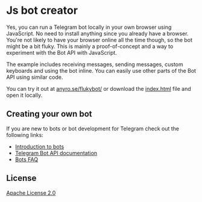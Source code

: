 Js bot creator
============

Yes, you can run a Telegram bot locally in your own browser using JavaScript. No need to install anything since you already have a browser. You're not likely to have your browser online all the time though, so the bot might be a bit fluky. This is mainly a proof-of-concept and a way to experiment with the Bot API with JavaScript.

The example includes receiving messages, sending messages, custom keyboards and using the bot inline. You can easily use other parts of the Bot API using similar code.

You can try it out at <a href="http://anyro.se/flukybot/">anyro.se/flukybot/</a> or download the <a href="https://raw.githubusercontent.com/nadam/flukybot/gh-pages/index.html">index.html</a> file and open it locally.

Creating your own bot
---------------------
If you are new to bots or bot development for Telegram check out the following links:
- [Introduction to bots](https://core.telegram.org/bots)
- [Telegram Bot API documentation](https://core.telegram.org/bots/api)
- [Bots FAQ](https://core.telegram.org/bots/faq)

License
----------------
[Apache License 2.0](LICENSE)
